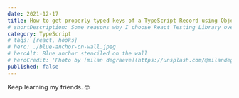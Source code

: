 ```yaml
---
date: 2021-12-17
title: How to get properly typed keys of a TypeScript Record using Object.keys
# shortDescription: Some reasons why I choose React Testing Library over Enzyme for testing React components
category: TypeScript
# tags: [react, hooks]
# hero: ./blue-anchor-on-wall.jpeg
# heroAlt: Blue anchor stenciled on the wall
# heroCredit: 'Photo by [milan degraeve](https://unsplash.com/@milandegraeve)'
published: false
---
```


Keep learning my friends. 🤓
